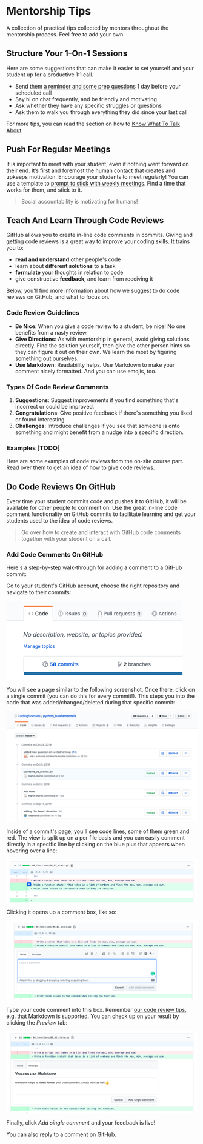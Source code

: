 # Mentorship Tips

A collection of practical tips collected by mentors throughout the mentorship process. Feel free to add your own.

## Structure Your 1-On-1 Sessions

Here are some suggestions that can make it easier to set yourself and your student up for a productive 1:1 call.

- Send them [a reminder and some prep questions](12_templates.md#preparation-for-the-weekly-call) 1 day before your scheduled call
- Say hi on chat frequently, and be friendly and motivating
- Ask whether they have any specific struggles or questions
- Ask them to walk you through everything they did since your last call

For more tips, you can read the section on how to [Know What To Talk About](03_mentorship_process.md#know-what-to-talk-about).

## Push For Regular Meetings

It is important to meet with your student, even if nothing went forward on their end. It’s first and foremost the human contact that creates and upkeeps motivation. Encourage your students to meet regularly! You can use a template to [prompt to stick with weekly meetings](12_templates.md#prompt-to-stick-with-weekly-meetings). Find a time that works for them, and stick to it.

> Social accountability is motivating for humans!

## Teach And Learn Through Code Reviews

GitHub allows you to create in-line code comments in commits. Giving and getting code reviews is a great way to improve your coding skills. It trains you to:

- **read and understand** other people's code
- learn about **different solutions** to a task
- **formulate** your thoughts in relation to code
- give constructive **feedback**, and learn from receiving it

Below, you'll find more information about how we suggest to do code reviews on GitHub, and what to focus on.

### Code Review Guidelines

- **Be Nice**: When you give a code review to a student, be nice! No one benefits from a nasty review.
- **Give Directions**: As with mentorship in general, avoid giving solutions directly. Find the solution yourself, then give the other person hints so they can figure it out on their own. We learn the most by figuring something out ourselves.
- **Use Markdown**: Readability helps. Use Markdown to make your comment nicely formatted. And you can use emojis, too.

### Types Of Code Review Comments

1. **Suggestions**: Suggest improvements if you find something that's incorrect or could be improved.
2. **Congratulations**: Give positive feedback if there's something you liked or found interesting.
3. **Challenges**: Introduce challenges if you see that someone is onto something and might benefit from a nudge into a specific direction.

### Examples [TODO]

Here are some examples of code reviews from the on-site course part. Read over them to get an idea of how to give code reviews.

## Do Code Reviews On GitHub

Every time your student commits code and pushes it to GitHub, it will be available for other people to comment on. Use the great in-line code comment functionality on GitHub commits to facilitate learning and get your students used to the idea of code reviews.

> Go over how to create and interact with GitHub code comments together with your student on a call.

### Add Code Comments On GitHub

Here's a step-by-step walk-through for adding a comment to a GitHub commit:

Go to your student's GitHub account, choose the right repository and navigate to their commits:

![GitHub commit tab](images/gh_commit_tab.png)

You will see a page similar to the following screenshot. Once there, click on a single commit (you can do this for every commit!). This steps you into the code that was added/changed/deleted during that specific commit:

![GitHub commit list](images/gh_commit_list.png)

Inside of a commit's page, you'll see code lines, some of them green and red. The view is split up on a per file basis and you can easily comment directly in a specific line by clicking on the blue plus that appears when hovering over a line:

![Add GitHub in-line comment](images/gh_add_comment_button.png)

Clicking it opens up a comment box, like so:

![GitHub in-line comment box opened](images/gh_open_comment.png)

Type your code comment into this box. Remember [our code review tips](14_tips.md#teach-and-learn-through-code-reviews), e.g. that Markdown is supported. You can check up on your result by clicking the _Preview_ tab:

![GitHub comment preview](images/gh_comment_preview_tab.png)

Finally, click _Add single comment_ and your feedback is live!

You can also reply to a comment on GitHub.
